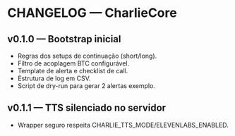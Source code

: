 # CHANGELOG — CharlieCore

## v0.1.0 — Bootstrap inicial
- Regras dos setups de continuação (short/long).
- Filtro de acoplagem BTC configurável.
- Template de alerta e checklist de call.
- Estrutura de log em CSV.
- Script de dry-run para gerar 2 alertas exemplo.

## v0.1.1 — TTS silenciado no servidor
- Wrapper seguro respeita CHARLIE_TTS_MODE/ELEVENLABS_ENABLED.

